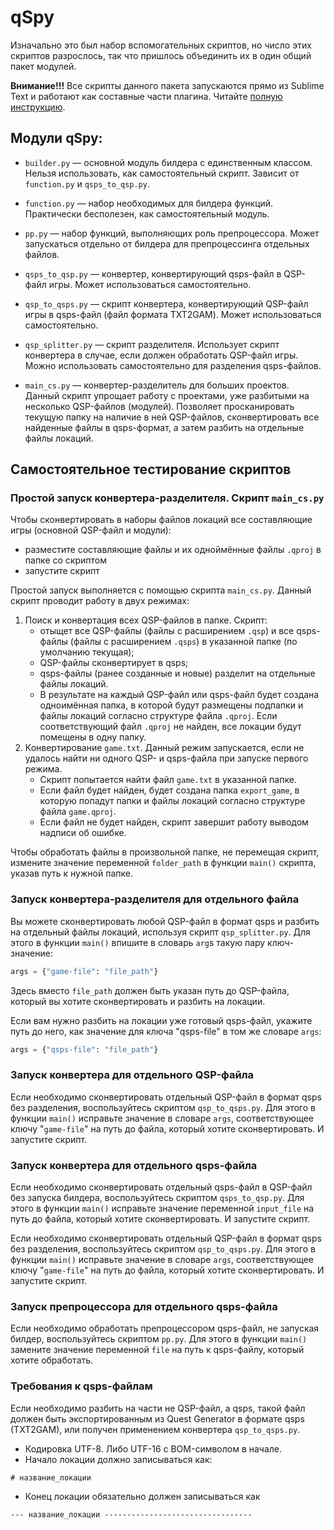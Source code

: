 # qSpy

Изначально это был набор вспомогательных скриптов, но число этих скриптов разрослось, так что пришлось объединить их в один общий пакет модулей.

**Внимание!!!** Все скрипты данного пакета запускаются прямо из Sublime Text и работают как составные части плагина. Читайте [полную инструкцию](https://github.com/AleksVersus/JAD_for_QSP/blob/master/README.md).

## Модули qSpy:

* `builder.py` — основной модуль билдера с единственным классом. Нельзя использовать, как самостоятельный скрипт. Зависит от `function.py` и `qsps_to_qsp.py`.
* `function.py` — набор необходимых для билдера функций. Практически бесполезен, как самостоятельный модуль.
* `pp.py` — набор функций, выполняющих роль препроцессора. Может запускаться отдельно от билдера для препроцессинга отдельных файлов.

* `qsps_to_qsp.py` — конвертер, конвертирующий qsps-файл в QSP-файл игры. Может использоваться самостоятельно.
* `qsp_to_qsps.py` — скрипт конвертера, конвертирующий QSP-файл игры в qsps-файл (файл формата TXT2GAM). Может использоваться самостоятельно.
* `qsp_splitter.py` — скрипт разделителя. Использует скрипт конвертера в случае, если должен обработать QSP-файл игры. Можно использовать самостоятельно для разделения qsps-файлов.
* `main_cs.py` — конвертер-разделитель для больших проектов. Данный скрипт упрощает работу с проектами, уже разбитыми на несколько QSP-файлов (модулей). Позволяет просканировать текущую папку на наличие в ней QSP-файлов, сконвертировать все найденные файлы в qsps-формат, а затем разбить на отдельные файлы локаций.

## Самостоятельное тестирование скриптов

### Простой запуск конвертера-разделителя. Скрипт `main_cs.py`

Чтобы сконвертировать в наборы файлов локаций все составляющие игры (основной QSP-файл и модули):

* разместите составляющие файлы и их одноймённые файлы `.qproj` в папке со скриптом
* запустите скрипт

Простой запуск выполняется с помощью скрипта `main_cs.py`. Данный скрипт проводит работу в двух режимах:

1. Поиск и конвертация всех QSP-файлов в папке. Скрипт:
	* отыщет все QSP-файлы (файлы с расширением `.qsp`) и все qsps-файлы (файлы с расширением `.qsps`) в указанной папке (по умолчанию текущая);
	* QSP-файлы сконвертирует в qsps;
	* qsps-файлы (ранее созданные и новые) разделит на отдельные файлы локаций.
	* В результате на каждый QSP-файл или qsps-файл будет создана одноимённая папка, в которой будут размещены подпапки и файлы локаций согласно структуре файла `.qproj`. Если соответствующий файл `.qproj` не найден, все локации будут помещены в одну папку.
2. Конвертирование `game.txt`. Данный режим запускается, если не удалось найти ни одного QSP- и qsps-файла при запуске первого режима.
	* Скрипт попытается найти файл `game.txt` в указанной папке.
	* Если файл будет найден, будет создана папка `export_game`, в которую попадут папки и файлы локаций согласно структуре файла `game.qproj`.
	* Если файл не будет найден, скрипт завершит работу выводом надписи об ошибке.

Чтобы обработать файлы в произвольной папке, не перемещая скрипт, измените значение переменной `folder_path` в функции `main()` скрипта, указав путь к нужной папке.

### Запуск конвертера-разделителя для отдельного файла

Вы можете сконвертировать любой QSP-файл в формат qsps и разбить на отдельный файлы локаций, используя скрипт `qsp_splitter.py`. Для этого в функции `main()` впишите в словарь `arg`s такую пару ключ-значение:

```py
args = {"game-file": "file_path"}
```

Здесь вместо `file_path` должен быть указан путь до QSP-файла, который вы хотите сконвертировать и разбить на локации.

Если вам нужно разбить на локации уже готовый qsps-файл, укажите путь до него, как значение для ключа "qsps-file" в том же словаре `args`:

```py
args = {"qsps-file": "file_path"}
```

### Запуск конвертера для отдельного QSP-файла

Если необходимо сконвертировать отдельный QSP-файл в формат qsps без разделения, воспользуйтесь скриптом `qsp_to_qsps.py`. Для этого в функции `main()` исправьте значение в словаре `args`, соответствующее ключу "`game-file`" на путь до файла, который хотите сконвертировать. И запустите скрипт.

### Запуск конвертера для отдельного qsps-файла

Если необходимо сконвертировать отдельный qsps-файл в QSP-файл без запуска билдера, воспользуйтесь скриптом `qsps_to_qsp.py`. Для этого в функции `main()` исправьте значение переменной `input_file` на путь до файла, который хотите сконвертировать. И запустите скрипт.

Если необходимо сконвертировать отдельный QSP-файл в формат qsps без разделения, воспользуйтесь скриптом `qsp_to_qsps.py`. Для этого в функции `main()` исправьте значение в словаре `args`, соответствующее ключу "`game-file`" на путь до файла, который хотите сконвертировать. И запустите скрипт.

### Запуск препроцессора для отдельного qsps-файла

Если необходимо обработать препроцессором qsps-файл, не запуская билдер, воспользуйтесь скриптом `pp.py`. Для этого в функции `main()` замените значение переменной `file` на путь к qsps-файлу, который хотите обработать.

### Требования к qsps-файлам

Если необходимо разбить на части не QSP-файл, а qsps, такой файл должен быть экспортированным из Quest Generator в формате qsps (TXT2GAM), или получен применением конвертера `qsp_to_qsps.py`.

* Кодировка UTF-8. Либо UTF-16 с BOM-символом в начале.
* Начало локации должно записываться как:
```qsp
# название_локации
```
* Конец локации обязательно должен записываться как
```qsp
--- название_локации ---------------------------------
```

